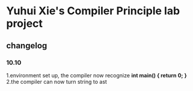 # Yuhui Xie's Compiler Principle lab project

## changelog

### 10.10
1.environment set up, the compiler now recognize **int main() { return 0; }**  
2.the compiler can now turn string to ast